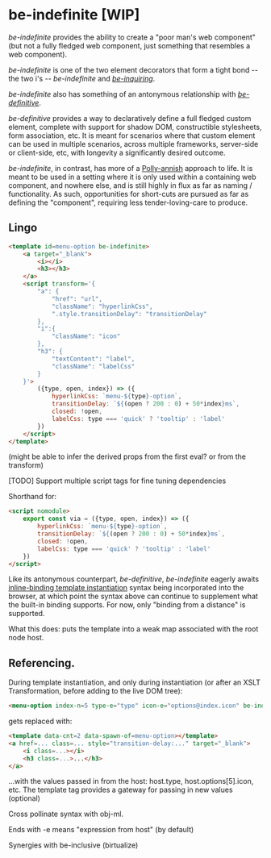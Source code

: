 # be-indefinite [WIP]

*be-indefinite* provides the ability to create a "poor man's web component" (but not a fully fledged web component, just something that resembles a web component).

*be-indefinite* is one of the two element decorators that form a tight bond -- the two i's -- *be-indefinite* and [*be-inquiring*](https://github.com/bahrus/be-inquiring).

*be-indefinite* also has something of an antonymous relationship with [*be-definitive*](https://github.com/bahrus/be-definitive).

*be-definitive* provides a way to declaratively define a full fledged custom element, complete with support for shadow DOM, constructible stylesheets, form association, etc.  It is meant for scenarios where that custom element can be used in multiple scenarios, across multiple frameworks, server-side or client-side, etc, with longevity a significantly desired outcome.

*be-indefinite*, in contrast, has more of a [Polly-annish](https://en.wikipedia.org/wiki/Along_Came_Polly) approach to life.  It is meant to be used in a setting where it is only used within a containing web component, and nowhere else, and is still highly in flux as far as naming / functionality.  As such, opportunities for short-cuts are pursued as far as defining the "component", requiring less tender-loving-care to produce.  

## Lingo

```html
<template id=menu-option be-indefinite>
    <a target="_blank">
        <i></i>
        <h3></h3>
    </a>
    <script transform='{
        "a": {
            "href": "url",
            "className": "hyperlinkCss",
            ".style.transitionDelay": "transitionDelay"
        },
        "i":{
            "className": "icon"
        },
        "h3": {
            "textContent": "label",
            "className": "labelCss"
        }
    }'>
        ({type, open, index}) => ({
            hyperlinkCss: `menu-${type}-option`,
            transitionDelay: `${(open ? 200 : 0) + 50*index}ms`,
            closed: !open,
            labelCss: type === 'quick' ? 'tooltip' : 'label'
        })
    </script>
</template>
```

(might be able to infer the derived props from the first eval? or from the transform)

[TODO] Support multiple script tags for fine tuning dependencies

Shorthand for:

```html
<script nomodule>
    export const via = ({type, open, index}) => ({
        hyperlinkCss: `menu-${type}-option`,
        transitionDelay: `${(open ? 200 : 0) + 50*index}ms`,
        closed: !open,
        labelCss: type === 'quick' ? 'tooltip' : 'label'
    })
</script>
```


Like its antonymous counterpart, *be-definitive*, *be-indefinite* eagerly awaits [inline-binding template instantiation](https://github.com/rniwa/webcomponents/blob/add-dom-parts-proposal/proposals/DOM-Parts.md) syntax being incorporated into the browser, at which point the syntax above can continue to supplement what the built-in binding supports.  For now, only "binding from a distance" is supported.

What this does:  puts the template into a weak map associated with the root node host.

## Referencing.

During template instantiation, and only during instantiation (or after an XSLT Transformation, before adding to the live DOM tree):

```html
<menu-option index-n=5 type-e="type" icon-e="options@index.icon" be-inquiring></menu-option>
```

gets replaced with:

```html
<template data-cnt=2 data-spawn-of=menu-option></template>
<a href=... class=... style="transition-delay:..." target="_blank">
    <i class=...></i>
    <h3 class=...>...</h3>
</a>
```

...with the values passed in from the host:  host.type, host.options[5].icon, etc.  The template tag provides a gateway for passing in new values (optional)

Cross pollinate syntax with obj-ml.

Ends with -e means "expression from host" (by default)

Synergies with be-inclusive (birtualize)

